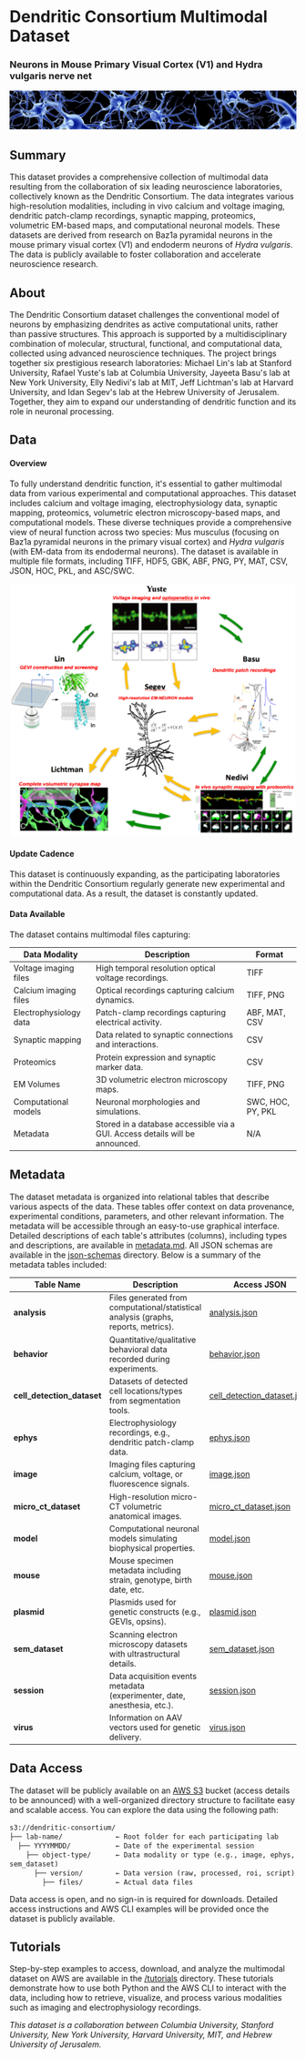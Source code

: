 # Dendritic Consortium Multimodal Dataset  
### Neurons in Mouse Primary Visual Cortex (V1) and Hydra vulgaris nerve net

![Header](img/header.jpg)

## Summary
This dataset provides a comprehensive collection of multimodal data resulting from the collaboration of six leading neuroscience laboratories, collectively known as the Dendritic Consortium. The data integrates various high-resolution modalities, including in vivo calcium and voltage imaging, dendritic patch-clamp recordings, synaptic mapping, proteomics, volumetric EM-based maps, and computational neuronal models. These datasets are derived from research on Baz1a pyramidal neurons in the mouse primary visual cortex (V1) and endoderm neurons of *Hydra vulgaris*. The data is publicly available to foster collaboration and accelerate neuroscience research.

## About
The Dendritic Consortium dataset challenges the conventional model of neurons by emphasizing dendrites as active computational units, rather than passive structures. This approach is supported by a multidisciplinary combination of molecular, structural, functional, and computational data, collected using advanced neuroscience techniques. The project brings together six prestigious research laboratories: Michael Lin's lab at Stanford University, Rafael Yuste's lab at Columbia University, Jayeeta Basu's lab at New York University, Elly Nedivi's lab at MIT, Jeff Lichtman's lab at Harvard University, and Idan Segev's lab at the Hebrew University of Jerusalem. Together, they aim to expand our understanding of dendritic function and its role in neuronal processing.

## Data

#### Overview

To fully understand dendritic function, it's essential to gather multimodal data from various experimental and computational approaches. This dataset includes calcium and voltage imaging, electrophysiology data, synaptic mapping, proteomics, volumetric electron microscopy-based maps, and computational models. These diverse techniques provide a comprehensive view of neural function across two species: Mus musculus (focusing on Baz1a pyramidal neurons in the primary visual cortex) and *Hydra vulgaris* (with EM-data from its endodermal neurons). The dataset is available in multiple file formats, including TIFF, HDF5, GBK, ABF, PNG, PY, MAT, CSV, JSON, HOC, PKL, and ASC/SWC.

<p align="center">
  <img src="img/dendritic-consortium.png" width="500"/>
</p>

#### Update Cadence
This dataset is continuously expanding, as the participating laboratories within the Dendritic Consortium regularly generate new experimental and computational data. As a result, the dataset is constantly updated.

#### Data Available
The dataset contains multimodal files capturing:

| Data Modality            | Description                                                                  | Format                                          |
|--------------------------|------------------------------------------------------------------------------|-------------------------------------------------|
| Voltage imaging files    | High temporal resolution optical voltage recordings.                         | TIFF                                            |
| Calcium imaging files    | Optical recordings capturing calcium dynamics.                               | TIFF, PNG                                       |
| Electrophysiology data   | Patch-clamp recordings capturing electrical activity.                        | ABF, MAT, CSV                                   |
| Synaptic mapping         | Data related to synaptic connections and interactions.                       | CSV                                             |
| Proteomics               | Protein expression and synaptic marker data.                                 | CSV                                             |
| EM Volumes               | 3D volumetric electron microscopy maps.                                      | TIFF, PNG                                       |
| Computational models     | Neuronal morphologies and simulations.                                       | SWC, HOC, PY, PKL                               |
| Metadata                 | Stored in a database accessible via a GUI. Access details will be announced. | N/A                                             |

## Metadata
The dataset metadata is organized into relational tables that describe various aspects of the data. These tables offer context on data provenance, experimental conditions, parameters, and other relevant information. The metadata will be accessible through an easy-to-use graphical interface. Detailed descriptions of each table's attributes (columns), including types and descriptions, are available in [metadata.md](metadata.md). All JSON schemas are available in the [json-schemas](json-schemas) directory. Below is a summary of the metadata tables included:

| **Table Name**                 | **Description**                                                                           | **Access JSON**                                                         |
|--------------------------------|-------------------------------------------------------------------------------------------|-------------------------------------------------------------------------|
| **analysis**                   | Files generated from computational/statistical analysis (graphs, reports, metrics).       | [analysis.json](json-schemas/analysis.json)                             |
| **behavior**                   | Quantitative/qualitative behavioral data recorded during experiments.                     | [behavior.json](json-schemas/behavior.json)                             |
| **cell_detection_dataset**     | Datasets of detected cell locations/types from segmentation tools.                        | [cell_detection_dataset.json](json-schemas/cell_detection_dataset.json) |
| **ephys**                      | Electrophysiology recordings, e.g., dendritic patch-clamp data.                           | [ephys.json](json-schemas/ephys.json)                                   |
| **image**                      | Imaging files capturing calcium, voltage, or fluorescence signals.                        | [image.json](json-schemas/image.json)                                   |
| **micro_ct_dataset**           | High-resolution micro-CT volumetric anatomical images.                                    | [micro_ct_dataset.json](json-schemas/micro_ct_dataset.json)             |
| **model**                      | Computational neuronal models simulating biophysical properties.                          | [model.json](json-schemas/model.json)                                   |
| **mouse**                      | Mouse specimen metadata including strain, genotype, birth date, etc.                      | [mouse.json](json-schemas/mouse.json)                                   |
| **plasmid**                    | Plasmids used for genetic constructs (e.g., GEVIs, opsins).                               | [plasmid.json](json-schemas/plasmid.json)                               |
| **sem_dataset**                | Scanning electron microscopy datasets with ultrastructural details.                       | [sem_dataset.json](json-schemas/sem_dataset.json)                       |
| **session**                    | Data acquisition events metadata (experimenter, date, anesthesia, etc.).                  | [session.json](json-schemas/session.json)                               |
| **virus**                      | Information on AAV vectors used for genetic delivery.                                     | [virus.json](json-schemas/virus.json)                                   |

## Data Access
The dataset will be publicly available on an [AWS S3](https://aws.amazon.com/s3/) bucket (access details to be announced) with a well-organized directory structure to facilitate easy and scalable access. You can explore the data using the following path:

```
s3://dendritic-consortium/
├── lab-name/             ← Root folder for each participating lab
  ├── YYYYMMDD/           ← Date of the experimental session
    ├── object-type/      ← Data modality or type (e.g., image, ephys, sem_dataset)
      ├── version/        ← Data version (raw, processed, roi, script)
        ├── files/        ← Actual data files
```
Data access is open, and no sign-in is required for downloads. Detailed access instructions and AWS CLI examples will be provided once the dataset is publicly available.

## Tutorials

Step-by-step examples to access, download, and analyze the multimodal dataset on AWS are available in the [/tutorials](tutorials) directory. These tutorials demonstrate how to use both Python and the AWS CLI to interact with the data, including how to retrieve, visualize, and process various modalities such as imaging and electrophysiology recordings.

*This dataset is a collaboration between Columbia University, Stanford University, New York University, Harvard University, MIT, and Hebrew University of Jerusalem.*
